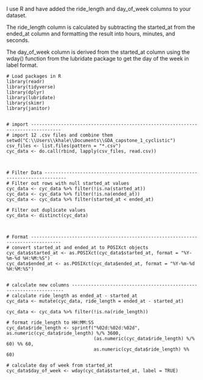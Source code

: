 I use R and have added the ride_length and day_of_week columns to your dataset. 

The ride_length column is calculated by subtracting the started_at from the ended_at column and formatting the result into hours, minutes, and seconds. 

The day_of_week column is derived from the started_at column using the wday() function from the lubridate package to get the day of the week in label format.

```
# Load packages in R
library(readr)
library(tidyverse)
library(dplyr)
library(lubridate)
library(skimr)
library(janitor)


# import ---------------------------------------------------------------------------------
# import 12 .csv files and combine them
setwd("C:\\Users\\khale\\Documents\\GDA_capstone_1_cyclistic")
csv_files <- list.files(pattern = "*.csv")
cyc_data <- do.call(rbind, lapply(csv_files, read.csv))



# Filter Data ------------------------------------------------------------------------------
# Filter out rows with null started_at values
cyc_data <- cyc_data %>% filter(!is.na(started_at))
cyc_data <- cyc_data %>% filter(!is.na(ended_at))
cyc_data <- cyc_data %>% filter(started_at < ended_at)

# Filter out duplicate values
cyc_data <- distinct(cyc_data)



# Format ---------------------------------------------------------------------------------
# convert started_at and ended_at to POSIXct objects
cyc_data$started_at <- as.POSIXct(cyc_data$started_at, format = "%Y-%m-%d %H:%M:%S")
cyc_data$ended_at <- as.POSIXct(cyc_data$ended_at, format = "%Y-%m-%d %H:%M:%S")


# calculate new columns -------------------------------------------------------------------
# calculate ride_length as ended_at - started_at
cyc_data <- mutate(cyc_data, ride_length = ended_at - started_at)

cyc_data <- cyc_data %>% filter(!is.na(ride_length))

# format ride_length to HH:MM:SS
cyc_data$ride_length <- sprintf("%02d:%02d:%02d", as.numeric(cyc_data$ride_length) %/% 3600,
                                (as.numeric(cyc_data$ride_length) %/% 60) %% 60,
                                as.numeric(cyc_data$ride_length) %% 60)

# calculate day of week from started_at
cyc_data$day_of_week <- wday(cyc_data$started_at, label = TRUE)


```
